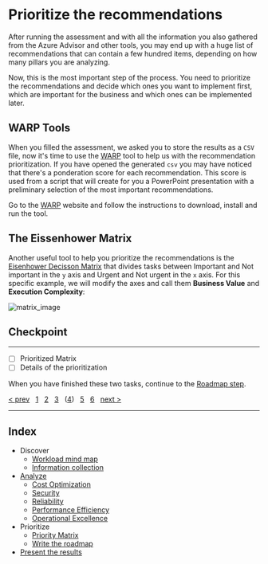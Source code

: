 # Prioritize the recommendations

After running the assessment and with all the information you also gathered from
the Azure Advisor and other tools, you may end up with a huge list of
recommendations that can contain a few hundred items, depending on how many
pillars you are analyzing.

Now, this is the most important step of the process. You need to prioritize the
recommendations and decide which ones you want to implement first, which are
important for the business and which ones can be implemented later.

## WARP Tools

When you filled the assessment, we asked you to store the results as a `CSV`
file, now it's time to use the [WARP][warp] tool to help us with the
recommendation prioritization. If you have opened the generated `csv` you may
have noticed that there's a ponderation score for each recommendation. This
score is used from a script that will create for you a PowerPoint presentation
with a preliminary selection of the most important recommendations.

Go to the [WARP][warp] website and follow the instructions to download, install
and run the tool.

## The Eissenhower Matrix

Another useful tool to help you prioritize the recommendations is the
[Eisenhower Decisson Matrix][eissenhower_matrix] that divides tasks between
Important and Not important in the `y` axis and Urgent and Not urgent in the `x`
axis. For this specific example, we will modify the axes and call them 
**Business Value** and **Execution Complexity**:

![matrix_image][matrix_image]

## Checkpoint

---

* [ ] Prioritized Matrix
* [ ] Details of the prioritization

When you have finished these two tasks, continue to the [Roadmap step][5].

[eissenhower_matrix]: https://commons.wikimedia.org/wiki/File:MerrillCoveyMatrix.png
[matrix_image]: ./images/eisenhower_matrix.png "The Eisenhower decission matrix example image. Source: Wikimedia Commons"
[warp]: https://github.com/Azure/WellArchitected-Tools/tree/main/WARP/devops
[prev]: ../README.md
[next]: 02.Collection.md

[&lt; prev][prev] &nbsp; [1][1] &nbsp; [2][2] &nbsp; [3][3] &nbsp;
([4][4]) &nbsp; [5][5] &nbsp; [6][6] &nbsp; [next &gt;][next]

---

## Index

* Discover
  * [Workload mind map][1]
  * [Information collection][2]
* [Analyze][3]
  * [Cost Optimization][3.A]
  * [Security][3.B]
  * [Reliability][3.C]
  * [Performance Efficiency][3.D]
  * [Operational Excellence][3.E]
* Prioritize
  * [Priority Matrix][4]
  * [Write the roadmap][5]
* [Present the results][6]

[1]: 01.Workload.md
[2]: 02.Collection.md
[3]: 03.Analyze.md
[3.A]: 03.A.CostOptimization.md
[3.B]: 03.B.Security.md
[3.C]: 03.C.Reliability.md
[3.D]: 03.D.Performance.md
[3.E]: 03.E.Operations.md
[4]: 04.Prioritize.md
[5]: 05.Roadmap.md
[6]: 06.Finalize.md
